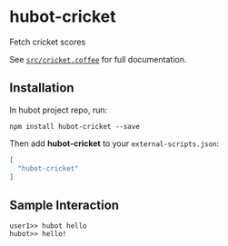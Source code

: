 # hubot-cricket

Fetch cricket scores

See [`src/cricket.coffee`](src/cricket.coffee) for full documentation.

## Installation

In hubot project repo, run:

`npm install hubot-cricket --save`

Then add **hubot-cricket** to your `external-scripts.json`:

```json
[
  "hubot-cricket"
]
```

## Sample Interaction

```
user1>> hubot hello
hubot>> hello!
```
